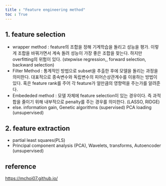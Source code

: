 ```yaml
---
title : "Feature engineering method"
toc : True
---
```


## 1. feature selection

* wrapper method : feature의 조합을 정해 기계학습을 돌리고 성능을 평가. 이렇게 조합을 바꿔가면서 계속 돌려 성능이 가장 좋은 조합을 찾는다. 하지만 overfitting의 위험이 있다.
(stepwise regression,, forward selection, backward selection)
* Filter Method : 통계적인 방법으로 subset을 추출한 후에 모델을 돌리는 과정을 의미한다. 대표적으로 종속변수와 독립변수의 피어슨상관계수를 이용하는 방법이 있다. 
혹은 feature rank를 주어 각 feature가 얼만큼의 영향력을 주는가를 알려준다. 
* Embededed method : 모델 자체에 feature selection이 있는 경우이다. 즉 과적합을 줄이기 위해 내부적으로 penalty를 주는 경우를 의미한다. 
(LASSO, RIDGE)
* else.
information gain, Genetic algorithms (supervised)
PCA loading (unsupervised)

## 2. feature extraction
* partial least squares(PLS)
* Principal component analysis (PCA), Wavelets, transforms, Autoencoder (unsupervised)

## reference
https://mchoi07.github.io/